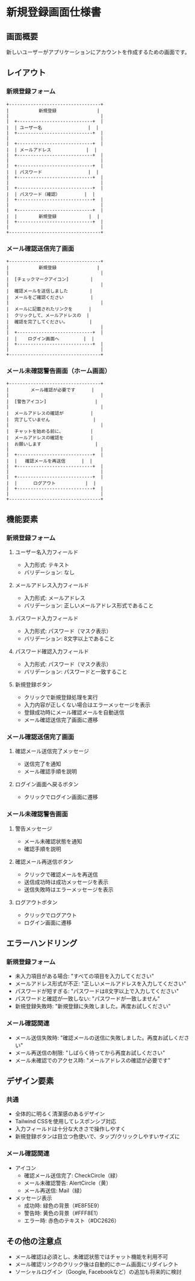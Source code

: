 # 新規登録画面仕様書

## 画面概要
新しいユーザーがアプリケーションにアカウントを作成するための画面です。

## レイアウト

### 新規登録フォーム
```
+----------------------------------+
|           新規登録               |
|                                  |
|  +----------------------------+  |
|  | ユーザー名                 |  |
|  +----------------------------+  |
|                                  |
|  +----------------------------+  |
|  | メールアドレス             |  |
|  +----------------------------+  |
|                                  |
|  +----------------------------+  |
|  | パスワード                 |  |
|  +----------------------------+  |
|                                  |
|  +----------------------------+  |
|  | パスワード（確認）         |  |
|  +----------------------------+  |
|                                  |
|  +----------------------------+  |
|  |        新規登録            |  |
|  +----------------------------+  |
|                                  |
+----------------------------------+
```

### メール確認送信完了画面
```
+----------------------------------+
|           新規登録               |
|                                  |
|  [チェックマークアイコン]        |
|                                  |
|  確認メールを送信しました        |
|  メールをご確認ください          |
|                                  |
|  メールに記載されたリンクを      |
|  クリックして、メールアドレスの  |
|  確認を完了してください。        |
|                                  |
|  +----------------------------+  |
|  |    ログイン画面へ         |  |
|  +----------------------------+  |
|                                  |
+----------------------------------+
```

### メール未確認警告画面（ホーム画面）
```
+----------------------------------+
|        メール確認が必要です      |
|                                  |
|  [警告アイコン]                  |
|                                  |
|  メールアドレスの確認が          |
|  完了していません                |
|                                  |
|  チャットを始める前に、          |
|  メールアドレスの確認を          |
|  お願いします                    |
|                                  |
|  +----------------------------+  |
|  |   確認メールを再送信      |  |
|  +----------------------------+  |
|                                  |
|  +----------------------------+  |
|  |      ログアウト           |  |
|  +----------------------------+  |
|                                  |
+----------------------------------+
```

## 機能要素

### 新規登録フォーム
1. ユーザー名入力フィールド
   - 入力形式: テキスト
   - バリデーション: なし

2. メールアドレス入力フィールド
   - 入力形式: メールアドレス
   - バリデーション: 正しいメールアドレス形式であること

3. パスワード入力フィールド
   - 入力形式: パスワード（マスク表示）
   - バリデーション: 8文字以上であること

4. パスワード確認入力フィールド
   - 入力形式: パスワード（マスク表示）
   - バリデーション: パスワードと一致すること

5. 新規登録ボタン
   - クリックで新規登録処理を実行
   - 入力内容が正しくない場合はエラーメッセージを表示
   - 登録成功時にメール確認メールを自動送信
   - メール確認送信完了画面に遷移

### メール確認送信完了画面
1. 確認メール送信完了メッセージ
   - 送信完了を通知
   - メール確認手順を説明

2. ログイン画面へ戻るボタン
   - クリックでログイン画面に遷移

### メール未確認警告画面
1. 警告メッセージ
   - メール未確認状態を通知
   - 確認手順を説明

2. 確認メール再送信ボタン
   - クリックで確認メールを再送信
   - 送信成功時は成功メッセージを表示
   - 送信失敗時はエラーメッセージを表示

3. ログアウトボタン
   - クリックでログアウト
   - ログイン画面に遷移

## エラーハンドリング

### 新規登録フォーム
- 未入力項目がある場合: "すべての項目を入力してください"
- メールアドレス形式が不正: "正しいメールアドレスを入力してください"
- パスワードが短すぎる: "パスワードは8文字以上で入力してください"
- パスワードと確認が一致しない: "パスワードが一致しません"
- 新規登録失敗時: "新規登録に失敗しました。再度お試しください"

### メール確認関連
- メール送信失敗時: "確認メールの送信に失敗しました。再度お試しください"
- メール再送信の制限: "しばらく待ってから再度お試しください"
- メール未確認でのアクセス時: "メールアドレスの確認が必要です"

## デザイン要素

### 共通
- 全体的に明るく清潔感のあるデザイン
- Tailwind CSSを使用してレスポンシブ対応
- 入力フィールドは十分な大きさで操作しやすく
- 新規登録ボタンは目立つ色使いで、タップ/クリックしやすいサイズに

### メール確認関連
- アイコン
  - 確認メール送信完了: CheckCircle（緑）
  - メール未確認警告: AlertCircle（黄）
  - メール再送信: Mail（緑）
- メッセージ表示
  - 成功時: 緑色の背景（#E8F5E9）
  - 警告時: 黄色の背景（#FFF8E1）
  - エラー時: 赤色のテキスト（#DC2626）

## その他の注意点
- メール確認は必須とし、未確認状態ではチャット機能を利用不可
- メール確認リンクのクリック後は自動的にホーム画面にリダイレクト
- ソーシャルログイン（Google, Facebookなど）の追加も将来的に検討
